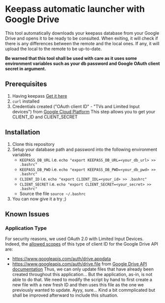 # Keepass automatic launcher with Google Drive

This tool automatically downloads your keepass database from your Google Drive and opens it to be ready to be consulted.
When exiting, it will check if there is any differences between the remote and the local ones. If any, it will upload the local to the remote to be up-to-date.

**Be warned that this tool shall be used with care as it uses some environment variables such as your db password and Google OAuth client secret in argument.**

## Prerequisites
1. Having keepass [Get it here](https://keepass.info/index.html)
2. `curl` installed
3. Credentials created ("OAuth client ID" - "TVs and Limited Input devices") from [Google Cloud Platform](https://console.cloud.google.com/apis/credentials)
   This step allows you to get your CLIENT_ID and CLIENT_SECRET

## Installation
1. Clone this repository
2. Setup your database path and password into the following environment variables
    * `KEEPASS_DB_URL` i.e. `echo "export KEEPASS_DB_URL=<your_db_url> >> .bashrc"`
    * `KEEPASS_DB_PWD` i.e. `echo "export KEEPASS_DB_PWD=<your_db_pwd> >> .bashrc"`
    * `CLIENT_ID` i.e. `echo "export CLIENT_IDL=<your_id> >> .bashrc"`
    * `CLIENT_SECRET` i.e. `echo "export CLIENT_SECRET=<your_secret> >> .bashrc"`
    * Source the file `source ~/.bashrc`
3. You can now give it a try ;)

## Known Issues
### Application Type
For security reasons, we used OAuth 2.0 with Limited Input Devices. Indeed, the [allowed scopes](https://developers.google.com/identity/protocols/oauth2/limited-input-device?hl=en#allowedscopes) of this type of client ID for the Google Drive API are:
* https://www.googleapis.com/auth/drive.appdata
* https://www.googleapis.com/auth/drive.file
from [Google Drive API documentation](https://developers.google.com/drive/api/guides/api-specific-auth?hl=en=)
Thus, we can only update files that have already been created throughout this application... But the application, as-in, is not able to do that. We need to modify the script by hand to first create a new file with a new fresh ID and then uses this file as the one we previously wanted to update. Ayyy, sure... Kind a bit commplicated but shall be improved afterward to include this situation.
